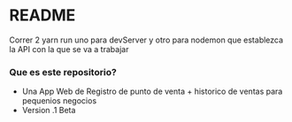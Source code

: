 # README #

Correr 2 yarn run uno para devServer y otro para nodemon que establezca la API con la que se va a trabajar

### Que es este repositorio? ###

* Una App Web de Registro de punto de venta + historico de ventas para pequenios negocios
* Version .1 Beta